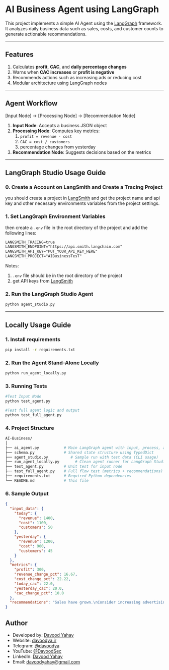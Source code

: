 # AI Business Agent using LangGraph

This project implements a simple AI Agent using the [LangGraph](https://github.com/langchain-ai/langgraph) framework.  
It analyzes daily business data such as sales, costs, and customer counts to generate actionable recommendations.

---

## Features

1. Calculates **profit**, **CAC**, and **daily percentage changes**
2. Warns when **CAC increases** or **profit is negative**
3. Recommends actions such as increasing ads or reducing cost
4. Modular architecture using LangGraph nodes

---

## Agent Workflow
[Input Node] → [Processing Node] → [Recommendation Node]

1. **Input Node**: Accepts a business JSON object
2. **Processing Node**: Computes key metrics:
   1. `profit = revenue - cost`
   2. `CAC = cost / customers`
   3. percentage changes from yesterday
3. **Recommendation Node**: Suggests decisions based on the metrics

---

## LangGraph Studio Usage Guide
### 0. Create a Account on LangSmith and Create a Tracing Project
you should create a project in [LangSmith](https://smith.langchain.com/) and get the project name and api key and other necessary environments variables from the project settings.

### 1. Set LangGraph Environment Variables
then create a `.env` file in the root directory of the project and add the following lines:

```txt   
LANGSMITH_TRACING=true
LANGSMITH_ENDPOINT="https://api.smith.langchain.com"
LANGSMITH_API_KEY="PUT_YOUR_API_KEY_HERE"
LANGSMITH_PROJECT="AIBusinessTesT"
```

Notes:
1. `.env` file should be in the root directory of the project
2. get API keys from [LangSmith](https://smith.langchain.com/) 

### 2. Run the LangGraph Studio Agent
```bash
python agent_studio.py
```
----

## Locally Usage Guide

### 1. Install requirements

```bash
pip install -r requirements.txt
```
### 2. Run the Agent Stand-Alone Locally
```bash
python run_agent_locally.py
```

### 3. Running Tests
```sh
#Test Input Node
python test_agent.py

#Test full agent logic and output
python test_full_agent.py
```
### 4. Project Structure
```bash
AI-Business/
│
├── ai_agent.py           # Main LangGraph agent with input, process, and recommendation nodes
├── schema.py             # Shared state structure using TypedDict
├── agent_studio.py          # Sample run with test data (CLI usage)
├── run_agent_locally.py       # Clean agent runner for LangGraph Studio
├── test_agent.py         # Unit test for input node
├── test_full_agent.py    # Full flow test (metrics + recommendations)
├── requirements.txt      # Required Python dependencies
└── README.md             # This file
```

### 6. Sample Output
```json
{
  "input_data": {
    "today": {
      "revenue": 1400,
      "cost": 1100,
      "customers": 50
    },
    "yesterday": {
      "revenue": 1200,
      "cost": 900,
      "customers": 45
    }
  },
  "metrics": {
    "profit": 300,
    "revenue_change_pct": 16.67,
    "cost_change_pct": 22.22,
    "today_cac": 22.0,
    "yesterday_cac": 20.0,
    "cac_change_pct": 10.0
  },
  "recommendations": "Sales have grown.\nConsider increasing advertising budget."
}

```


## Author
- Developed by: [Davood Yahay](https://github.com/davoodya)
- Website: [davoodya.ir](https://davoodya.ir)
- Telegram: [@davoodya](https://t.me/davoodya)
- YouTube: [@DavoodSec](https://www.youtube.com/@DavoodSec)
- LinkedIn: [Davood Yahay](https://www.linkedin.com/in/davoodya)
- Email: davoodyahay@gmail.com
